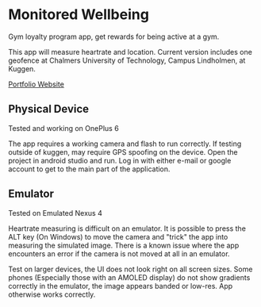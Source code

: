 # Monitored Wellbeing

Gym loyalty program app, get rewards for being active at a gym.

This app will measure heartrate and location. Current version includes one geofence at Chalmers University of Technology, Campus Lindholmen, at Kuggen.



[Portfolio Website](https://carolinexia97.wixsite.com/project-portfolio/home)
## Physical Device
Tested and working on OnePlus 6

The app requires a working camera and flash to run correctly. If testing outside of kuggen, may require GPS spoofing on the device. Open the project in android studio and run. Log in with either e-mail or google account to get to the main part of the application.

## Emulator

Tested on Emulated Nexus 4

Heartrate measuring is difficult on an emulator. It is possible to press the ALT key (On Windows) to move the camera and "trick" the app into measuring the simulated image. There is a known issue where the app encounters an error if the camera is not moved at all in an emulator.

Test on larger devices, the UI does not look right on all screen sizes. Some phones (Especially those with an AMOLED display) do not show gradients correctly in the emulator, the image appears banded or low-res. App otherwise works correctly.


